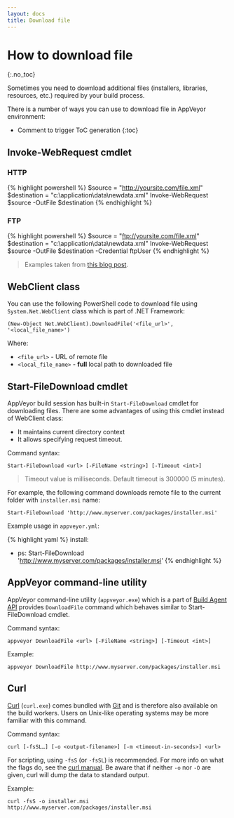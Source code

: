 ```yaml
---
layout: docs
title: Download file
---
```


# How to download file
{:.no_toc}

Sometimes you need to download additional files (installers, libraries, resources, etc.) required by your build process.

There is a number of ways you can use to download file in AppVeyor environment:

* Comment to trigger ToC generation
{:toc}



## Invoke-WebRequest cmdlet

### HTTP

{% highlight powershell %}
$source = "http://yoursite.com/file.xml"
$destination = "c:\application\data\newdata.xml"
Invoke-WebRequest $source -OutFile $destination
{% endhighlight %}

### FTP

{% highlight powershell %}
$source = "ftp://yoursite.com/file.xml"
$destination = "c:\application\data\newdata.xml"
Invoke-WebRequest $source -OutFile $destination -Credential ftpUser
{% endhighlight %}

> Examples taken from [this blog post](http://www.powershellatoms.com/basic/download-file-website-powershell/).


## WebClient class

You can use the following PowerShell code to download file using `System.Net.WebClient` class which is part of .NET Framework:

    (New-Object Net.WebClient).DownloadFile('<file_url>', '<local_file_name>')

Where:

- `<file_url>` - URL of remote file
- `<local_file_name>` - **full** local path to downloaded file


## Start-FileDownload cmdlet

AppVeyor build session has built-in `Start-FileDownload` cmdlet for downloading files. There are some advantages of using this cmdlet instead of WebClient class:

- It maintains current directory context
- It allows specifying request timeout.

Command syntax:

    Start-FileDownload <url> [-FileName <string>] [-Timeout <int>]

> Timeout value is milliseconds. Default timeout is 300000 (5 minutes).

For example, the following command downloads remote file to the current folder with `installer.msi` name:

    Start-FileDownload 'http://www.myserver.com/packages/installer.msi'

Example usage in `appveyor.yml`:

{% highlight yaml %}
install:
  - ps: Start-FileDownload 'http://www.myserver.com/packages/installer.msi'
{% endhighlight %}


## AppVeyor command-line utility

AppVeyor command-line utility (`appveyor.exe`) which is a part of [Build Agent API](/docs/build-worker-api) provides `DownloadFile` command which behaves similar to Start-FileDownload cmdlet.

Command syntax:

    appveyor DownloadFile <url> [-FileName <string>] [-Timeout <int>]

Example:

    appveyor DownloadFile http://www.myserver.com/packages/installer.msi

## Curl

[Curl](https://curl.haxx.se) (`curl.exe`) comes bundled with [Git](https://git-scm.com) and is therefore also available on the build workers.  Users on Unix-like operating systems may be more familiar with this command.

Command syntax:

    curl [-fsSL…] [-o <output-filename>] [-m <timeout-in-seconds>] <url>

For scripting, using `-fsS` (or `-fsSL`) is recommended.  For more info on what the flags do, see the [curl manual](https://curl.haxx.se/docs/manpage.html).  Be aware that if neither `-o` nor `-O` are given, curl will dump the data to standard output.

Example:

    curl -fsS -o installer.msi http://www.myserver.com/packages/installer.msi

